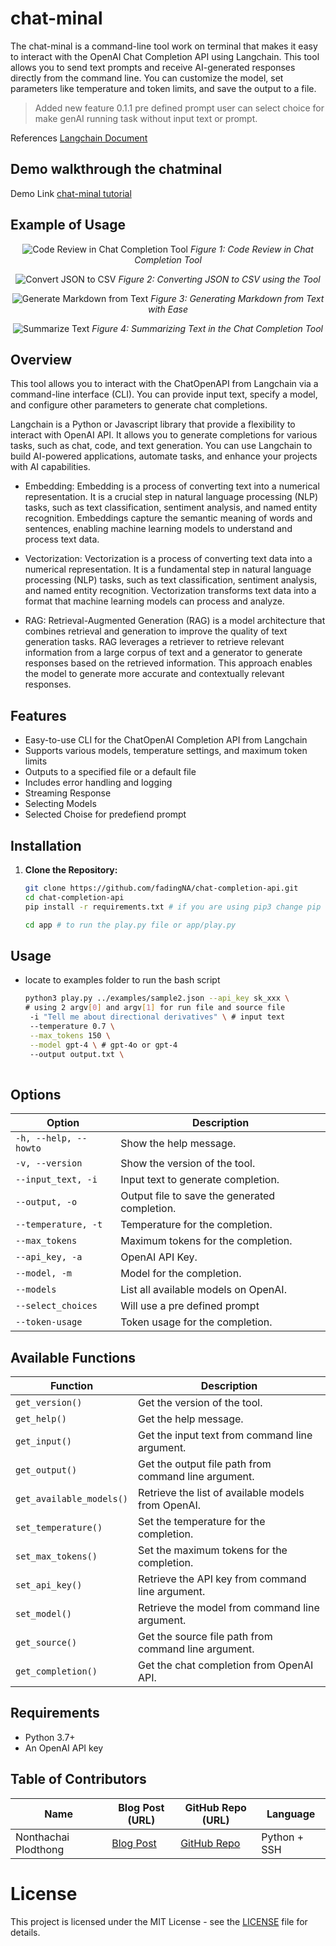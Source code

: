 # chat-minal

The chat-minal is a command-line tool work on terminal that makes it easy to interact with the OpenAI Chat Completion API using Langchain. This tool allows you to send text prompts and receive AI-generated responses directly from the command line. You can customize the model, set parameters like temperature and token limits, and save the output to a file. 

> Added new feature 0.1.1 pre defined prompt user can select choice for make genAI running task without input text or prompt.

References [Langchain Document](https://api.python.langchain.com/en/latest/llms/langchain_openai.llms.base.OpenAI.html)

## Demo walkthrough the chatminal

Demo Link [chat-minal tutorial](https://youtu.be/NT175YPU-FY)

## Example of Usage

<center>

![Code Review in Chat Completion Tool](assets/code_reviews.png)
*Figure 1: Code Review in Chat Completion Tool*

![Convert JSON to CSV](assets/convert_json_tocsv.png)
*Figure 2: Converting JSON to CSV using the Tool*

![Generate Markdown from Text](assets/generate_markdown.png)
*Figure 3: Generating Markdown from Text with Ease*

![Summarize Text](assets/summarize_text.png)
*Figure 4: Summarizing Text in the Chat Completion Tool*

</center>


## Overview

This tool allows you to interact with the ChatOpenAPI from Langchain via a command-line interface (CLI). You can provide input text, specify a model, and configure other parameters to generate chat completions.

Langchain is a Python or Javascript library that provide a flexibility to interact with OpenAI API. It allows you to generate completions for various tasks, such as chat, code, and text generation. You can use Langchain to build AI-powered applications, automate tasks, and enhance your projects with AI capabilities.

- Embedding: Embedding is a process of converting text into a numerical representation. It is a crucial step in natural language processing (NLP) tasks, such as text classification, sentiment analysis, and named entity recognition. Embeddings capture the semantic meaning of words and sentences, enabling machine learning models to understand and process text data.

- Vectorization: Vectorization is a process of converting text data into a numerical representation. It is a fundamental step in natural language processing (NLP) tasks, such as text classification, sentiment analysis, and named entity recognition. Vectorization transforms text data into a format that machine learning models can process and analyze.

- RAG: Retrieval-Augmented Generation (RAG) is a model architecture that combines retrieval and generation to improve the quality of text generation tasks. RAG leverages a retriever to retrieve relevant information from a large corpus of text and a generator to generate responses based on the retrieved information. This approach enables the model to generate more accurate and contextually relevant responses.


## Features

- Easy-to-use CLI for the ChatOpenAI Completion API from Langchain
- Supports various models, temperature settings, and maximum token limits
- Outputs to a specified file or a default file
- Includes error handling and logging
- Streaming Response
- Selecting Models
- Selected Choise for predefiend prompt

## Installation

1. **Clone the Repository:**

   ```bash
   git clone https://github.com/fadingNA/chat-completion-api.git
   cd chat-completion-api
   pip install -r requirements.txt # if you are using pip3 change pip to pip3 instead.

   cd app # to run the play.py file or app/play.py
   ```

## Usage
- locate to examples folder to run the bash script

  ```bash
  python3 play.py ../examples/sample2.json --api_key sk_xxx \
  # using 2 argv[0] and argv[1] for run file and source file
   -i "Tell me about directional derivatives" \ # input text
   --temperature 0.7 \
   --max_tokens 150 \
   --model gpt-4 \ # gpt-4o or gpt-4 
   --output output.txt \
   
  ```

## Options

| Option               | Description                                         |
|----------------------|-----------------------------------------------------|
| `-h, --help, --howto`| Show the help message.                               |
| `-v, --version`      | Show the version of the tool.                        |
| `--input_text, -i`   | Input text to generate completion.                   |
| `--output, -o`       | Output file to save the generated completion.        |
| `--temperature, -t`  | Temperature for the completion.                      |
| `--max_tokens`       | Maximum tokens for the completion.                   |
| `--api_key, -a`      | OpenAI API Key.                                      |
| `--model, -m`        | Model for the completion.                            |
| `--models`           | List all available models on OpenAI.                 |
| `--select_choices`   | Will use a pre defined prompt                        |
| `--token-usage`     | Token usage for the completion.                      |
## Available Functions

| Function                | Description                                             |
|-------------------------|---------------------------------------------------------|
| `get_version()`         | Get the version of the tool.                             |
| `get_help()`            | Get the help message.                                    |
| `get_input()`           | Get the input text from command line argument.           |
| `get_output()`          | Get the output file path from command line argument.     |
| `get_available_models()`| Retrieve the list of available models from OpenAI.       |
| `set_temperature()`     | Set the temperature for the completion.                  |
| `set_max_tokens()`      | Set the maximum tokens for the completion.               |
| `set_api_key()`         | Retrieve the API key from command line argument.         |
| `set_model()`           | Retrieve the model from command line argument.           |
| `get_source()`          | Get the source file path from command line argument.     |
| `get_completion()`      | Get the chat completion from OpenAI API.                 |



## Requirements

- Python 3.7+
- An OpenAI API key


## Table of Contributors

| Name          | Blog Post (URL)                  | GitHub Repo (URL)                       | Language    |
|---------------|---------------------------------|-----------------------------------------|-------------|
| Nonthachai Plodthong    | [Blog Post](https://dev.to/fadingna/open-source-development-187j) | [GitHub Repo](https://github.com/fadingNA/chat-completion-api) | Python + SSH |


# License
This project is licensed under the MIT License - see the [LICENSE](https://github.com/fadingNA/chat-completion-api/blob/main/LICENSE) file for details.
